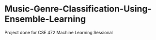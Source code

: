 # Music-Genre-Classification-Using-Ensemble-Learning
Project done for CSE 472 Machine Learning Sessional
